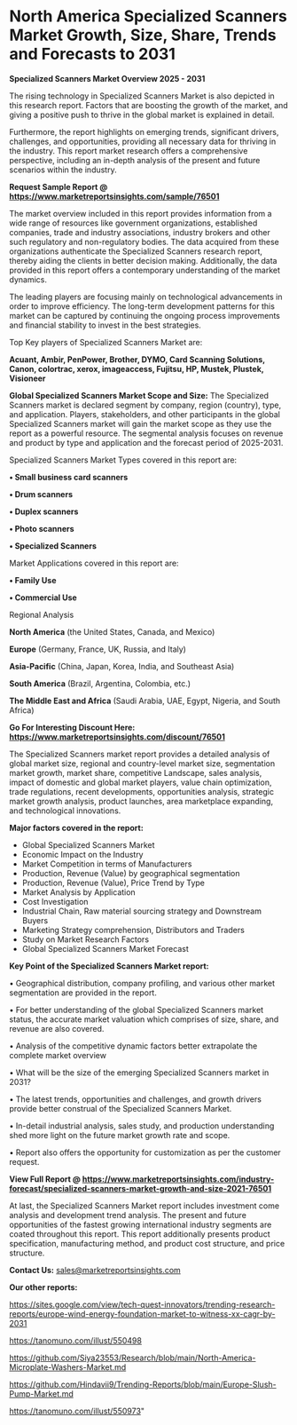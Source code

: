 # North America Specialized Scanners Market Growth, Size, Share, Trends and Forecasts to 2031

<Strong> Specialized Scanners Market Overview 2025 - 2031</strong>

The rising technology in Specialized Scanners Market is also depicted in this research report. Factors that are boosting the growth of the market, and giving a positive push to thrive in the global market is explained in detail.

Furthermore, the report highlights on emerging trends, significant drivers, challenges, and opportunities, providing all necessary data for thriving in the industry. This report market research offers a comprehensive perspective, including an in-depth analysis of the present and future scenarios within the industry.

<strong>Request Sample Report @ <a href=https://www.marketreportsinsights.com/sample/76501>https://www.marketreportsinsights.com/sample/76501</a></strong>

The market overview included in this report provides information from a wide range of resources like government organizations, established companies, trade and industry associations, industry brokers and other such regulatory and non-regulatory bodies. The data acquired from these organizations authenticate the Specialized Scanners research report, thereby aiding the clients in better decision making. Additionally, the data provided in this report offers a contemporary understanding of the market dynamics.

The leading players are focusing mainly on technological advancements in order to improve efficiency. The long-term development patterns for this market can be captured by continuing the ongoing process improvements and financial stability to invest in the best strategies.

Top Key players of Specialized Scanners Market are:

<strong>Acuant, Ambir, PenPower, Brother, DYMO, Card Scanning Solutions, Canon, colortrac, xerox, imageaccess, Fujitsu, HP, Mustek, Plustek, Visioneer</strong>

<strong><b>Global Specialized Scanners Market Scope and Size:</b></strong>
The Specialized Scanners market is declared segment by company, region (country), type, and application. Players, stakeholders, and other participants in the global Specialized Scanners market will gain the market scope as they use the report as a powerful resource. The segmental analysis focuses on revenue and product by type and application and the forecast period of 2025-2031.

Specialized Scanners Market Types covered in this report are:

<strong>• Small business card scanners

• Drum scanners

• Duplex scanners

• Photo scanners

• Specialized Scanners</strong>

Market Applications covered in this report are:

<strong>• Family Use

• Commercial Use</strong> 

Regional Analysis

<strong>North America</strong> (the United States, Canada, and Mexico)

<strong>Europe</strong> (Germany, France, UK, Russia, and Italy)

<strong>Asia-Pacific</strong> (China, Japan, Korea, India, and Southeast Asia)

<strong>South America</strong> (Brazil, Argentina, Colombia, etc.)

<strong>The Middle East and Africa</strong> (Saudi Arabia, UAE, Egypt, Nigeria, and South Africa)

<strong>Go For Interesting Discount Here: <a href=https://www.marketreportsinsights.com/discount/76501>https://www.marketreportsinsights.com/discount/76501</a></strong>

The Specialized Scanners market report provides a detailed analysis of global market size, regional and country-level market size, segmentation market growth, market share, competitive Landscape, sales analysis, impact of domestic and global market players, value chain optimization, trade regulations, recent developments, opportunities analysis, strategic market growth analysis, product launches, area marketplace expanding, and technological innovations.

<strong><b>Major factors covered in the report:</b></strong>
<ul>
  <li>Global Specialized Scanners Market </li>
  <li>Economic Impact on the Industry</li>
  <li>Market Competition in terms of Manufacturers</li>
  <li>Production, Revenue (Value) by geographical segmentation</li>
  <li>Production, Revenue (Value), Price Trend by Type</li>
  <li>Market Analysis by Application</li>
  <li>Cost Investigation</li>
  <li>Industrial Chain, Raw material sourcing strategy and Downstream Buyers</li>
  <li>Marketing Strategy comprehension, Distributors and Traders</li>
  <li>Study on Market Research Factors</li>
  <li>Global Specialized Scanners Market Forecast</li>
</ul>

<strong><b>Key Point of the Specialized Scanners Market report:</b></strong>

• Geographical distribution, company profiling, and various other market segmentation are provided in the report.

• For better understanding of the global Specialized Scanners market status, the accurate market valuation which comprises of size, share, and revenue are also covered.

• Analysis of the competitive dynamic factors better extrapolate the complete market overview

• What will be the size of the emerging Specialized Scanners market in 2031?

• The latest trends, opportunities and challenges, and growth drivers provide better construal of the Specialized Scanners Market.

• In-detail industrial analysis, sales study, and production understanding shed more light on the future market growth rate and scope.

• Report also offers the opportunity for customization as per the customer request.

<strong><b>View Full Report @ <a href=https://www.marketreportsinsights.com/industry-forecast/specialized-scanners-market-growth-and-size-2021-76501>https://www.marketreportsinsights.com/industry-forecast/specialized-scanners-market-growth-and-size-2021-76501</a></b></strong>


At last, the Specialized Scanners Market report includes investment come analysis and development trend analysis. The present and future opportunities of the fastest growing international industry segments are coated throughout this report. This report additionally presents product specification, manufacturing method, and product cost structure, and price structure.

<strong>Contact Us:</strong>
sales@marketreportsinsights.com

<strong>Our other reports:</strong>

<a href=https://sites.google.com/view/tech-quest-innovators/trending-research-reports/europe-wind-energy-foundation-market-to-witness-xx-cagr-by-2031>https://sites.google.com/view/tech-quest-innovators/trending-research-reports/europe-wind-energy-foundation-market-to-witness-xx-cagr-by-2031</a>

<a href=https://tanomuno.com/illust/550498>https://tanomuno.com/illust/550498</a>

<a href=https://github.com/Siya23553/Research/blob/main/North-America-Microplate-Washers-Market.md>https://github.com/Siya23553/Research/blob/main/North-America-Microplate-Washers-Market.md</a>

<a href=https://github.com/Hindavii9/Trending-Reports/blob/main/Europe-Slush-Pump-Market.md>https://github.com/Hindavii9/Trending-Reports/blob/main/Europe-Slush-Pump-Market.md</a>

<a href=https://tanomuno.com/illust/550973>https://tanomuno.com/illust/550973</a>"

